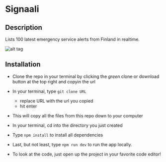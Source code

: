 # Signaali

## Description

Lists 100 latest emergency service alerts from Finland in realtime.

![alt tag](https://i.imgur.com/9IgyYbM.png "this is just a screenshot")

## Installation

- Clone the repo in your terminal by clicking the _green_ clone or download button at the top right and copyin the url
- In your terminal, type `git clone URL`
  - replace URL with the url you copied
  - hit enter
- This will copy all the files from this repo down to your computer
- In your terminal, cd into the directory you just created
- Type `npm install` to install all dependencies
- Last, but not least, type `npm run dev` to run the app locally.

- To look at the code, just open up the project in your favorite code editor!
